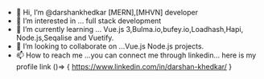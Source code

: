 - 👋 Hi, I’m @darshankhedkar [MERN],[MHVN] developer
- 👀 I’m interested in ... full stack development 
- 🌱 I’m currently learning ... Vue.js 3,Bulma.io,bufey.io,Loadhash,Hapi, Node.js,Seqalise and Vuetify.
- 💞️ I’m looking to collaborate on ...Vue.js Node.js projects.
- 📫 How to reach me ...you can connect me through linkedin... here is my profile link ()=> { https://www.linkedin.com/in/darshan-khedkar/ }

<!---
darshankhedkar/darshankhedkar is a ✨ special ✨ repository because its `README.md` (this file) appears on your GitHub profile.
You can click the Preview link to take a look at your changes.
--->
